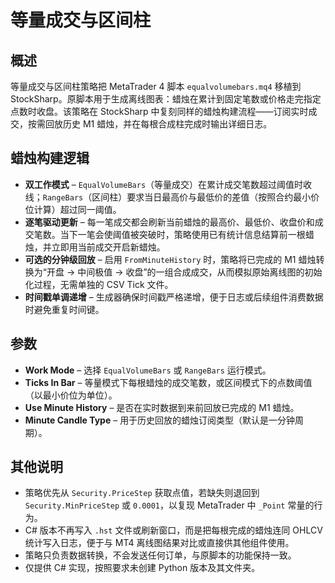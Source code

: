 # 等量成交与区间柱

## 概述
等量成交与区间柱策略把 MetaTrader 4 脚本 `equalvolumebars.mq4` 移植到 StockSharp。原脚本用于生成离线图表：蜡烛在累计到固定笔数或价格走完指定点数时收盘。该策略在 StockSharp 中复刻同样的蜡烛构建流程——订阅实时成交，按需回放历史 M1 蜡烛，并在每根合成柱完成时输出详细日志。

## 蜡烛构建逻辑
* **双工作模式** – `EqualVolumeBars`（等量成交）在累计成交笔数超过阈值时收线；`RangeBars`（区间柱）要求当日最高价与最低价的差值（按照合约最小价位计算）超过同一阈值。
* **逐笔驱动更新** – 每一笔成交都会刷新当前蜡烛的最高价、最低价、收盘价和成交笔数。当下一笔会使阈值被突破时，策略使用已有统计信息结算前一根蜡烛，并立即用当前成交开启新蜡烛。
* **可选的分钟级回放** – 启用 `FromMinuteHistory` 时，策略将已完成的 M1 蜡烛转换为“开盘 → 中间极值 → 收盘”的一组合成成交，从而模拟原始离线图的初始化过程，无需单独的 CSV Tick 文件。
* **时间戳单调递增** – 生成器确保时间戳严格递增，便于日志或后续组件消费数据时避免重复时间键。

## 参数
* **Work Mode** – 选择 `EqualVolumeBars` 或 `RangeBars` 运行模式。
* **Ticks In Bar** – 等量模式下每根蜡烛的成交笔数，或区间模式下的点数阈值（以最小价位为单位）。
* **Use Minute History** – 是否在实时数据到来前回放已完成的 M1 蜡烛。
* **Minute Candle Type** – 用于历史回放的蜡烛订阅类型（默认是一分钟周期）。

## 其他说明
* 策略优先从 `Security.PriceStep` 获取点值，若缺失则退回到 `Security.MinPriceStep` 或 `0.0001`，以复现 MetaTrader 中 `_Point` 常量的行为。
* C# 版本不再写入 `.hst` 文件或刷新窗口，而是把每根完成的蜡烛连同 OHLCV 统计写入日志，便于与 MT4 离线图结果对比或直接供其他组件使用。
* 策略只负责数据转换，不会发送任何订单，与原脚本的功能保持一致。
* 仅提供 C# 实现，按照要求未创建 Python 版本及其文件夹。
